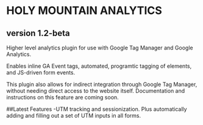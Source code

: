 # HOLY MOUNTAIN ANALYTICS
## version 1.2-beta

 Higher level analytics plugin for use with Google Tag Manager and Google Analytics.  

 Enables inline GA Event tags, automated, programtic tagging of elements, and JS-driven form events.

 This plugin also allows for indirect integration through Google Tag Manager, without needing direct access to the website itself.  Documentation and instructions on this feature are coming soon.

 ##Latest Features
 -UTM tracking and sessionization.  Plus automatically adding and filling out a set of UTM inputs in all forms.